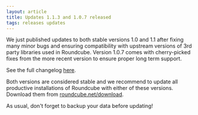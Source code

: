 ```yaml
---
layout: article
title: Updates 1.1.3 and 1.0.7 released
tags: releases updates
---
```


We just published updates to both stable versions 1.0 and 1.1
after fixing many minor bugs and ensuring compatibility with upstream 
versions of 3rd party libraries used in Roundcube. Version 1.0.7 comes 
with cherry-picked fixes from the more recent version to ensure proper 
long term support.

See the full changelog [here](http://trac.roundcube.net/wiki/Changelog).

Both versions are considered stable and we recommend to update all
productive installations of Roundcube with either of these versions.
Download them from [roundcube.net/download](https://roundcube.net/download).

As usual, don't forget to backup your data before updating!
